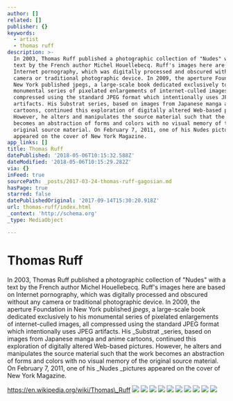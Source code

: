 ```yaml
---
author: []
related: []
publisher: {}
keywords:
  - artist
  - thomas ruff
description: >-
  In 2003, Thomas Ruff published a photographic collection of "Nudes" with a
  text by the French author Michel Houellebecq. Ruff's images here are based on
  Internet pornography, which was digitally processed and obscured without any
  camera or traditional photographic device. In 2009, the aperture Foundation in
  New York published jpegs, a large-scale book dedicated exclusively to his
  monumental series of pixelated enlargements of internet-culled images, all
  compressed using the standard JPEG format which intentionally uses JPEG
  artifacts. His Substrat series, based on images from Japanese manga and anime
  cartoons, continued this exploration of digitally altered Web-based pictures.
  However, he alters and manipulates the source material such that the work
  becomes an abstraction of forms and colors with no visual memory of the
  original source material. On February 7, 2011, one of his Nudes pictures
  appeared on the cover of New York Magazine.
app_links: []
title: Thomas Ruff
datePublished: '2018-05-06T10:15:32.588Z'
dateModified: '2018-05-06T10:15:29.282Z'
via: {}
inFeed: true
sourcePath: _posts/2017-03-24-thomas-ruff-gagosian.md
hasPage: true
starred: false
datePublishedOriginal: '2017-09-14T15:30:20.918Z'
url: thomas-ruff/index.html
_context: 'http://schema.org'
_type: MediaObject

---
```

# Thomas Ruff

In 2003, Thomas Ruff published a photographic collection of "Nudes" with a text by the French author Michel Houellebecq. Ruff's images here are based on Internet pornography, which was digitally processed and obscured without any camera or traditional photographic device. In 2009, the aperture Foundation in New York published _jpegs_, a large-scale book dedicated exclusively to his monumental series of pixelated enlargements of internet-culled images, all compressed using the standard JPEG format which intentionally uses JPEG artifacts. His _Substrat _series, based on images from Japanese manga and anime cartoons, continued this exploration of digitally altered Web-based pictures. However, he alters and manipulates the source material such that the work becomes an abstraction of forms and colors with no visual memory of the original source material. On February 7, 2011, one of his _Nudes _pictures appeared on the cover of New York Magazine.

https://en.wikipedia.org/wiki/Thomas\_Ruff ![](https://the-grid-user-content.s3-us-west-2.amazonaws.com/9ad7a960-68f4-411d-9c0d-dc6d3100f249.jpg)
![](https://the-grid-user-content.s3-us-west-2.amazonaws.com/b0c847bb-3bf2-4cff-a05e-944db7a57431.jpg)
![](https://the-grid-user-content.s3-us-west-2.amazonaws.com/add2c117-f094-478f-bb87-034765ce2acf.jpg)
![](https://the-grid-user-content.s3-us-west-2.amazonaws.com/4a614efc-625e-4cfc-b101-d3af301d46d8.jpg)
![](https://the-grid-user-content.s3-us-west-2.amazonaws.com/25642c81-82bf-4ad7-b17a-86a0d4071fef.jpg)
![](https://the-grid-user-content.s3-us-west-2.amazonaws.com/4fda61ca-c7fd-4c98-9a2b-9a1ab60aebb8.jpg)
![](https://the-grid-user-content.s3-us-west-2.amazonaws.com/abc109f2-5773-44b8-9cfc-9a271dc39e92.jpg)
![](https://the-grid-user-content.s3-us-west-2.amazonaws.com/038bffd8-c9ae-4d84-a012-89158c50234d.jpg)
![](https://the-grid-user-content.s3-us-west-2.amazonaws.com/9e9d9333-205d-4bec-9319-06db75026b3a.jpg)
![](https://the-grid-user-content.s3-us-west-2.amazonaws.com/960bf0e0-8427-412b-beef-f8685e366e1b.jpg)